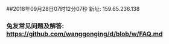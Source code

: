 ##2018年09月28日07时12分07秒 新址: 159.65.236.138
### 兔友常见问题及解答: https://github.com/wanggonging/d/blob/w/FAQ.md
